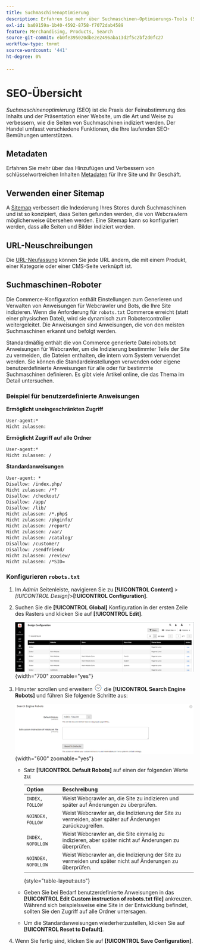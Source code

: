 ```yaml
---
title: Suchmaschinenoptimierung
description: Erfahren Sie mehr über Suchmaschinen-Optimierungs-Tools (SEO) für Commerce-Sites und Best Practices für optimale SEO.
exl-id: ba09159a-1b40-4592-8758-f7072dab4589
feature: Merchandising, Products, Search
source-git-commit: eb0fe395020dbe2e2496aba13d2f5c2bf2d0fc27
workflow-type: tm+mt
source-wordcount: '441'
ht-degree: 0%

---
```


# SEO-Übersicht

_Suchmaschinenoptimierung_ (SEO) ist die Praxis der Feinabstimmung des Inhalts und der Präsentation einer Website, um die Art und Weise zu verbessern, wie die Seiten von Suchmaschinen indiziert werden. Der Handel umfasst verschiedene Funktionen, die Ihre laufenden SEO-Bemühungen unterstützen.

## Metadaten

Erfahren Sie mehr über das Hinzufügen und Verbessern von schlüsselwortreichen Inhalten [Metadaten](meta-data.md) für Ihre Site und Ihr Geschäft.

## Verwenden einer Sitemap

A [Sitemap](sitemap-xml.md) verbessert die Indexierung Ihres Stores durch Suchmaschinen und ist so konzipiert, dass Seiten gefunden werden, die von Webcrawlern möglicherweise übersehen werden. Eine Sitemap kann so konfiguriert werden, dass alle Seiten und Bilder indiziert werden.

## URL-Neuschreibungen

Die [URL-Neufassung](url-rewrite.md) können Sie jede URL ändern, die mit einem Produkt, einer Kategorie oder einer CMS-Seite verknüpft ist.

## Suchmaschinen-Roboter

Die Commerce-Konfiguration enthält Einstellungen zum Generieren und Verwalten von Anweisungen für Webcrawler und Bots, die Ihre Site indizieren. Wenn die Anforderung für `robots.txt` Commerce erreicht (statt einer physischen Datei), wird sie dynamisch zum Robotercontroller weitergeleitet. Die Anweisungen sind Anweisungen, die von den meisten Suchmaschinen erkannt und befolgt werden.

Standardmäßig enthält die von Commerce generierte Datei robots.txt Anweisungen für Webcrawler, um die Indizierung bestimmter Teile der Site zu vermeiden, die Dateien enthalten, die intern vom System verwendet werden. Sie können die Standardeinstellungen verwenden oder eigene benutzerdefinierte Anweisungen für alle oder für bestimmte Suchmaschinen definieren. Es gibt viele Artikel online, die das Thema im Detail untersuchen.

### Beispiel für benutzerdefinierte Anweisungen

**Ermöglicht uneingeschränkten Zugriff**

    User-agent:*
    Nicht zulassen:

**Ermöglicht Zugriff auf alle Ordner**

    User-agent:*
    Nicht zulassen: /

**Standardanweisungen**

    User-agent: *
    Disallow: /index.php/
    Nicht zulassen: /*?
    Disallow: /checkout/
    Disallow: /app/
    Disallow: /lib/
    Nicht zulassen: /*.php$
    Nicht zulassen: /pkginfo/
    Nicht zulassen: /report/
    Nicht zulassen: /var/
    Nicht zulassen: /catalog/
    Disallow: /customer/
    Disallow: /sendfriend/
    Nicht zulassen: /review/
    Nicht zulassen: /*SID=

### Konfigurieren `robots.txt`

1. Im _Admin_ Seitenleiste, navigieren Sie zu **[!UICONTROL Content]** > _[!UICONTROL Design]_>**[!UICONTROL Configuration]**.

1. Suchen Sie die **[!UICONTROL Global]** Konfiguration in der ersten Zeile des Rasters und klicken Sie auf **[!UICONTROL Edit]**.

   ![Globale Designkonfiguration](./assets/design-configuration-grid.png){width="700" zoomable="yes"}

1. Hinunter scrollen und erweitern ![Erweiterungsauswahl](../assets/icon-display-expand.png) die **[!UICONTROL Search Engine Robots]** und führen Sie folgende Schritte aus:

   ![Designkonfiguration - Suchmaschinen-Roboter](./assets/design-configuration-search-engine-robots.png){width="600" zoomable="yes"}

   - Satz **[!UICONTROL Default Robots]** auf einen der folgenden Werte zu:

     | Option | Beschreibung |
     |------|------------|
     | `INDEX, FOLLOW` | Weist Webcrawler an, die Site zu indizieren und später auf Änderungen zu überprüfen. |
     | `NOINDEX, FOLLOW` | Weist Webcrawler an, die Indizierung der Site zu vermeiden, aber später auf Änderungen zurückzugreifen. |
     | `INDEX, NOFOLLOW` | Weist Webcrawler an, die Site einmalig zu indizieren, aber später nicht auf Änderungen zu überprüfen. |
     | `NOINDEX, NOFOLLOW` | Weist Webcrawler an, die Indizierung der Site zu vermeiden und später nicht auf Änderungen zu überprüfen. |

     {style="table-layout:auto"}

   - Geben Sie bei Bedarf benutzerdefinierte Anweisungen in das **[!UICONTROL Edit Custom instruction of robots.txt file]** ankreuzen. Während sich beispielsweise eine Site in der Entwicklung befindet, sollten Sie den Zugriff auf alle Ordner untersagen.

   - Um die Standardanweisungen wiederherzustellen, klicken Sie auf **[!UICONTROL Reset to Default]**.

1. Wenn Sie fertig sind, klicken Sie auf **[!UICONTROL Save Configuration]**.
